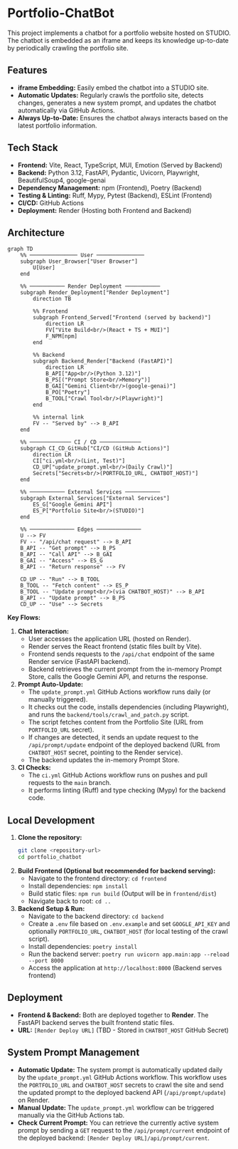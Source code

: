 # Portfolio-ChatBot

This project implements a chatbot for a portfolio website hosted on STUDIO.
The chatbot is embedded as an iframe and keeps its knowledge up-to-date by periodically crawling the portfolio site.

## Features

*   **iframe Embedding:** Easily embed the chatbot into a STUDIO site.
*   **Automatic Updates:** Regularly crawls the portfolio site, detects changes, generates a new system prompt, and updates the chatbot automatically via GitHub Actions.
*   **Always Up-to-Date:** Ensures the chatbot always interacts based on the latest portfolio information.

## Tech Stack

*   **Frontend:** Vite, React, TypeScript, MUI, Emotion (Served by Backend)
*   **Backend:** Python 3.12, FastAPI, Pydantic, Uvicorn, Playwright, BeautifulSoup4, google-genai
*   **Dependency Management:** npm (Frontend), Poetry (Backend)
*   **Testing & Linting:** Ruff, Mypy, Pytest (Backend), ESLint (Frontend)
*   **CI/CD:** GitHub Actions
*   **Deployment:** Render (Hosting both Frontend and Backend)

## Architecture

```mermaid
graph TD
    %% ─────────────── User ───────────────
    subgraph User_Browser["User Browser"]
        U[User]
    end

    %% ─────────── Render Deployment ───────────
    subgraph Render_Deployment["Render Deployment"]
        direction TB

        %% Frontend
        subgraph Frontend_Served["Frontend (served by backend)"]
            direction LR
            FV["Vite Build<br/>(React + TS + MUI)"]
            F_NPM[npm]
        end

        %% Backend
        subgraph Backend_Render["Backend (FastAPI)"]
            direction LR
            B_API["App<br/>(Python 3.12)"]
            B_PS[("Prompt Store<br/>Memory")]
            B_GAI["Gemini Client<br/>(google‑genai)"]
            B_PO["Poetry"]
            B_TOOL["Crawl Tool<br/>(Playwright)"]
        end

        %% internal link
        FV -- "Served by" --> B_API
    end

    %% ───────────── CI / CD ─────────────
    subgraph CI_CD_GitHub["CI/CD (GitHub Actions)"]
        direction LR
        CI["ci.yml<br/>(Lint, Test)"]
        CD_UP["update_prompt.yml<br/>(Daily Crawl)"]
        Secrets["Secrets<br/>(PORTFOLIO_URL, CHATBOT_HOST)"]
    end

    %% ─────────── External Services ───────────
    subgraph External_Services["External Services"]
        ES_G["Google Gemini API"]
        ES_P["Portfolio Site<br/>(STUDIO)"]
    end

    %% ────────────── Edges ──────────────
    U --> FV
    FV -- "/api/chat request" --> B_API
    B_API -- "Get prompt" --> B_PS
    B_API -- "Call API" --> B_GAI
    B_GAI -- "Access" --> ES_G
    B_API -- "Return response" --> FV

    CD_UP -- "Run" --> B_TOOL
    B_TOOL -- "Fetch content" --> ES_P
    B_TOOL -- "Update prompt<br/>(via CHATBOT_HOST)" --> B_API
    B_API -- "Update prompt" --> B_PS
    CD_UP -- "Use" --> Secrets
```

**Key Flows:**

1.  **Chat Interaction:**
    *   User accesses the application URL (hosted on Render).
    *   Render serves the React frontend (static files built by Vite).
    *   Frontend sends requests to the `/api/chat` endpoint of the same Render service (FastAPI backend).
    *   Backend retrieves the current prompt from the in-memory Prompt Store, calls the Google Gemini API, and returns the response.
2.  **Prompt Auto-Update:**
    *   The `update_prompt.yml` GitHub Actions workflow runs daily (or manually triggered).
    *   It checks out the code, installs dependencies (including Playwright), and runs the `backend/tools/crawl_and_patch.py` script.
    *   The script fetches content from the Portfolio Site (URL from `PORTFOLIO_URL` secret).
    *   If changes are detected, it sends an update request to the `/api/prompt/update` endpoint of the deployed backend (URL from `CHATBOT_HOST` secret, pointing to the Render service).
    *   The backend updates the in-memory Prompt Store.
3.  **CI Checks:**
    *   The `ci.yml` GitHub Actions workflow runs on pushes and pull requests to the `main` branch.
    *   It performs linting (Ruff) and type checking (Mypy) for the backend code.

## Local Development

1.  **Clone the repository:**
    ```bash
    git clone <repository-url>
    cd portfolio_chatbot
    ```
2.  **Build Frontend (Optional but recommended for backend serving):**
    *   Navigate to the frontend directory: `cd frontend`
    *   Install dependencies: `npm install`
    *   Build static files: `npm run build` (Output will be in `frontend/dist`)
    *   Navigate back to root: `cd ..`
3.  **Backend Setup & Run:**
    *   Navigate to the backend directory: `cd backend`
    *   Create a `.env` file based on `.env.example` and set `GOOGLE_API_KEY` and optionally `PORTFOLIO_URL`, `CHATBOT_HOST` (for local testing of the crawl script).
    *   Install dependencies: `poetry install`
    *   Run the backend server: `poetry run uvicorn app.main:app --reload --port 8000`
    *   Access the application at `http://localhost:8000` (Backend serves frontend)

## Deployment

*   **Frontend & Backend:** Both are deployed together to **Render**. The FastAPI backend serves the built frontend static files.
*   **URL:** `[Render Deploy URL]` (TBD - Stored in `CHATBOT_HOST` GitHub Secret)

## System Prompt Management

*   **Automatic Update:** The system prompt is automatically updated daily by the `update_prompt.yml` GitHub Actions workflow. This workflow uses the `PORTFOLIO_URL` and `CHATBOT_HOST` secrets to crawl the site and send the updated prompt to the deployed backend API (`/api/prompt/update`) on Render.
*   **Manual Update:** The `update_prompt.yml` workflow can be triggered manually via the GitHub Actions tab.
*   **Check Current Prompt:** You can retrieve the currently active system prompt by sending a `GET` request to the `/api/prompt/current` endpoint of the deployed backend: `[Render Deploy URL]/api/prompt/current`.
